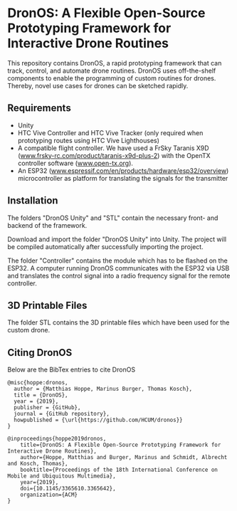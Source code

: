 # DronOS: A Flexible Open-Source Prototyping Framework for Interactive Drone Routines

This repository contains DronOS, a rapid prototyping framework that can track, control, and automate drone routines. DronOS uses off-the-shelf components to enable the programming of custom routines for drones. Thereby, novel use cases for drones can be sketched rapidly.

## Requirements
* Unity
* HTC Vive Controller and HTC Vive Tracker (only required when prototyping routes using HTC Vive Lighthouses)
* A compatible flight controller. We have used a FrSky Taranis X9D (www.frsky-rc.com/product/taranis-x9d-plus-2) with the OpenTX controller software (www.open-tx.org).
* An ESP32 (www.espressif.com/en/products/hardware/esp32/overview) microcontroller as platform for translating the signals for the transmitter

## Installation
The folders "DronOS Unity" and "STL" contain the necessary front- and backend of the framework.

Download and import the folder "DronOS Unity" into Unity. The project will be compiled automatically after successfully importing the project.

The folder "Controller" contains the module which has to be flashed on the ESP32. A computer running DronOS communicates with the ESP32 via USB and translates the control signal into a radio frequency signal for the remote controller.

## 3D Printable Files
The folder STL contains the 3D printable files which have been used for the custom drone.

## Citing DronOS

Below are the BibTex entries to cite DronOS

```
@misc{hoppe:dronos,
  author = {Matthias Hoppe, Marinus Burger, Thomas Kosch},
  title = {DronOS},
  year = {2019},
  publisher = {GitHub},
  journal = {GitHub repository},
  howpublished = {\url{https://github.com/HCUM/dronos}}
}
```

```
@inproceedings{hoppe2019dronos, 
    title={DronOS: A Flexible Open-Source Prototyping Framework for Interactive Drone Routines}, 
    author={Hoppe, Matthias and Burger, Marinus and Schmidt, Albrecht and Kosch, Thomas}, 
    booktitle={Proceedings of the 18th International Conference on Mobile and Ubiquitous Multimedia}, 
    year={2019}, 
    doi={10.1145/3365610.3365642}, 
    organization={ACM}
}
```